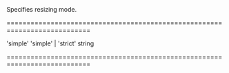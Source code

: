 <!--**
/*-------------------------------------------
    Auto-generated file. Do not modify.
-------------------------------------------

**-->
<!--d-->Specifies resizing mode.<!--/d-->
===========================================================================
<!--hidden--><!--/hidden-->
<!--default-->'simple'<!--/default-->
<!--acceptValues-->'simple' | 'strict'<!--/acceptValues-->
<!--type-->string<!--/type-->
===========================================================================

<!--shortDescription-->

<!--/shortDescription-->

<!--fullDescription-->

<!--/fullDescription-->